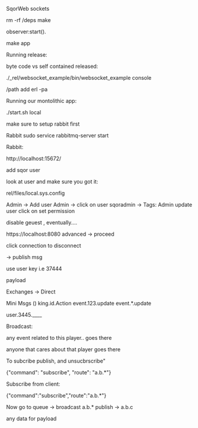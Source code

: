 




SqorWeb sockets


rm -rf /deps
make




observer:start().


make app 



Running release:


byte code  vs self contained released:

 ./_rel/websocket_example/bin/websocket_example console



/path add
erl -pa  




Running our montolithic app:


./start.sh local 



make sure to setup rabbit first 

Rabbit 
sudo service rabbitmq-server start



Rabbit:

http://localhost:15672/


add sqor user 


look at user and make sure you got it:

rel/files/local.sys.config


Admin -> Add user 
Admin -> click on user sqoradmin  -> Tags: Admin 
update user 
click on set permission


disable geuest , eventually.... 



https://localhost:8080
advanced -> proceed


click connection to disconnect

-> publish msg

use user key i.e 37444

payload


Exchanges -> Direct



Mini Msgs ()
king.id.Action
event.123.update
event.*.update

user.3445.____


Broadcast:

any event related to this player.. goes there

anyone that cares about that player goes there



To subcribe publish, and unsucbrscribe"

{"command": "subscribe", "route": "a.b.*"}


Subscribe from client:

{"command":"subscribe","route":"a.b.*"}


Now go to queue -> broadcast a.b.*
publish -> a.b.c

any data for payload
